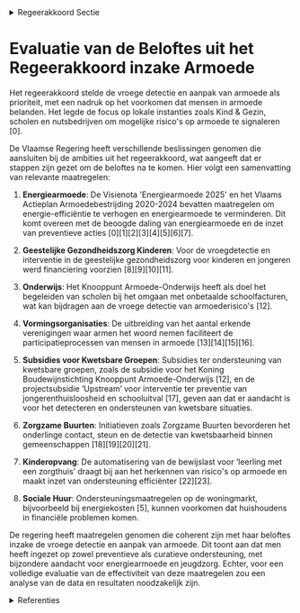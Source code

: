 

<details>
        <summary>Regeerakkoord Sectie </summary>
        <p>2.2.1 Een vroege detectie en aanpak van armoede Om zoveel als mogelijk te voorkomen dat mensen in armoede belanden focussen we op een vroege detectie van mogelijke armoede risico’s. Dit is o.m. mogelijk via de lokale teams van Kind & Gezin, in de kinder-opvang, door signalen te erkennen op school, onder meer via onbetaalde schoolfacturen. Dit kan ook via een betalings achterstand bij nutsfacturen die kan worden gedetecteerd door de intercommunales en gesignaleerd aan de lokale besturen, aansluitend bij de werking van de lokale adviescommissies inzake energie, water en huisvesting. Deze vroege detectie van armoede moet een aanklampend beleid mogelijk maken. </p>
        </details> 

# Evaluatie van de Beloftes uit het Regeerakkoord inzake Armoede

Het regeerakkoord stelde de vroege detectie en aanpak van armoede als prioriteit, met een nadruk op het voorkomen dat mensen in armoede belanden. Het legde de focus op lokale instanties zoals Kind & Gezin, scholen en nutsbedrijven om mogelijke risico's op armoede te signaleren \[0\].

De Vlaamse Regering heeft verschillende beslissingen genomen die aansluiten bij de ambities uit het regeerakkoord, wat aangeeft dat er stappen zijn gezet om de beloftes na te komen. Hier volgt een samenvatting van relevante maatregelen:

1. **Energiearmoede**: De Visienota 'Energiearmoede 2025' en het Vlaams Actieplan Armoedebestrijding 2020-2024 bevatten maatregelen om energie-efficiëntie te verhogen en energiearmoede te verminderen. Dit komt overeen met de beoogde daling van energiearmoede en de inzet van preventieve acties \[0\]\[1\]\[2\]\[3\]\[4\]\[5\]\[6\]\[7\].

2. **Geestelijke Gezondheidszorg Kinderen**: Voor de vroegdetectie en interventie in de geestelijke gezondheidszorg voor kinderen en jongeren werd financiering voorzien \[8\]\[9\]\[10\]\[11\].

3. **Onderwijs**: Het Knooppunt Armoede-Onderwijs heeft als doel het begeleiden van scholen bij het omgaan met onbetaalde schoolfacturen, wat kan bijdragen aan de vroege detectie van armoederisico's \[12\].

4. **Vormingsorganisaties**: De uitbreiding van het aantal erkende verenigingen waar armen het woord nemen faciliteert de participatieprocessen van mensen in armoede \[13\]\[14\]\[15\]\[16\].

5. **Subsidies voor Kwetsbare Groepen**: Subsidies ter ondersteuning van kwetsbare groepen, zoals de subsidie voor het Koning Boudewijnstichting Knooppunt Armoede-Onderwijs \[12\], en de projectsubsidie ‘Upstream’ voor interventie ter preventie van jongerenthuisloosheid en schooluitval \[17\], geven aan dat er aandacht is voor het detecteren en ondersteunen van kwetsbare situaties.

6. **Zorgzame Buurten**: Initiatieven zoals Zorgzame Buurten bevorderen het onderlinge contact, steun en de detectie van kwetsbaarheid binnen gemeenschappen \[18\]\[19\]\[20\]\[21\].

7. **Kinderopvang**: De automatisering van de bewijslast voor ‘leerling met een zorgthuis’ draagt bij aan het herkennen van risico's op armoede en maakt inzet van ondersteuning efficiënter \[22\]\[23\].

8. **Sociale Huur**: Ondersteuningsmaatregelen op de woningmarkt, bijvoorbeeld bij energiekosten \[5\], kunnen voorkomen dat huishoudens in financiële problemen komen.

De regering heeft maatregelen genomen die coherent zijn met haar beloftes inzake de vroege detectie en aanpak van armoede. Dit toont aan dat men heeft ingezet op zowel preventieve als curatieve ondersteuning, met bijzondere aandacht voor energiearmoede en jeugdzorg. Echter, voor een volledige evaluatie van de effectiviteit van deze maatregelen zou een analyse van de data en resultaten noodzakelijk zijn.

<details>
        <summary> Referenties</summary>
        **[\[0\]](http://themis.vlaanderen.be/id/nieuwsbrief-info/61AF126C364ED9000900043D)** : **(2021-12-10)** Visienota 'Energiearmoede 2025'   In Vlaanderen heeft ongeveer 15% van de gezinnen te kampen met energiearmoede. Bovendien zijn de energieprijzen de laatste tijd sterk gestegen. Het Regeerakkoord 2019... 

**[\[1\]]** : **(2020-03-20)** Vlaams Actieplan Armoedebestrijding 2020-2024: doelstellingenkader 

**[\[2\]](http://themis.vlaanderen.be/id/resource/6351cc20-4927-11ec-94bb-99a9d1e168fe)** : **(2020-09-25)** Vlaams Actieplan Armoedebestrijding 2020-2024   De Vlaamse Regering keurt het Vlaams Actieplan Armoedebestrijding 2020-2024 goed. Het plan omschrijft de planning van de belangrijkste beleidsmaatregele... 

**[\[3\]](http://themis.vlaanderen.be/id/nieuwsbericht/655F1D4FE2E2C9E5814BD271)** : **(2023-11-23)** Aanpak besteding middelen voor verderzetting onderbouwde aanpak energiebesparing gebouwenpark sector Welzijn, Volksgezondheid en Gezin   De Vlaamse Regering neemt kennis van de verderzetting van de on... 

**[\[4\]](http://themis.vlaanderen.be/id/nieuwsbrief-info/63773D6034B8770AF8FDEC16)** : **(2022-11-18)** Aanpak besteding middelen Vlaams Klimaatfonds 2022 voor uitfasering stookolieketels en energiebesparing in het gesubsidieerd onderwijs en het gemeenschapsonderwijs Ontwerpbesluit van de Vlaamse Regeri... 

**[\[5\]](http://themis.vlaanderen.be/id/nieuwsbrief-info/633D3D99EB2A31D34EEC6007)** : **(2022-10-07)** Maatregelen ondersteuning Vlaamse woningmarkt tijdens energiecrisis Ontwerpbesluit van de Vlaamse Regering houdende maatregelen ter ondersteuning van de Vlaamse woningmarkt tijdens de energiecrisis  D... 

**[\[6\]](http://themis.vlaanderen.be/id/nieuwsbrief-info/6231F5296BB7B593CFC189E3)** : **(2022-03-18)** Aanpak besteding middelen Vlaams Klimaatfonds voor energiebesparing gebouwenpark gesubsidieerd onderwijs en uitfasering van stookolieketels   ​De Vlaamse Regering neemt kennis van de  aanpak (voor de ... 

**[\[7\]](http://themis.vlaanderen.be/id/nieuwsbrief-info/60DC2EED364ED90008000378)** : **(2021-07-02)** Besteding middelen Vlaams Klimaatfonds (VKF) voor verderzetting onderbouwde aanpak energiebesparing gebouwenpark in de sector Welzijn, Volksgezondheid en Gezin   De Vlaamse Regering neemt kennis van d... 

**[\[8\]](http://themis.vlaanderen.be/id/nieuwsbrief-info/60DB04B2364ED9000800035B)** : **(2021-07-02)** Subsidie vroegdetectie en -interventie in de netwerken geestelijke gezondheidszorg voor kinderen en jongeren Zes ontwerpbesluiten van de Vlaamse Regering voor de financiering van het programma Vroegde... 

**[\[9\]](http://themis.vlaanderen.be/id/nieuwsbrief-info/638F35CDC2B90D4571CF757F)** : **(2022-12-09)** Subsidie programma 'Vroegdetectie en vroeginterventie' in de netwerken geestelijke gezondheidszorg voor kinderen en jongeren Zes ontwerpbesluiten Vlaamse Regering voor de financiering van het programm... 

**[\[10\]](http://themis.vlaanderen.be/id/nieuwsbrief-info/62A0887994D257C3524660DA)** : **(2022-06-10)** Subsidie programma vroegdetectie en vroeginterventie Zes ontwerpbesluiten van de Vlaamse Regering voor de financiering van het programma vroegdetectie en vroeginterventie in de netwerken geestelijke g... 

**[\[11\]](http://themis.vlaanderen.be/id/nieuwsbericht/652E6FA07FDB1A5D07829387)** : **(2023-10-20)** Uitvoering programma 'Vroegdetectie en -interventie' in netwerken geestelijke gezondheid voor kinderen en jongeren: subsidieovereenkomsten en financiering bijkomend aanbod gespecialiseerde ambulante d... 

**[\[12\]](http://themis.vlaanderen.be/id/resource/d3d42290-4927-11ec-94bb-99a9d1e168fe)** : **(2020-07-17)** vzw Welzijnszorg: subsidie Knooppunt Armoede-Onderwijs Ontwerpbesluit van de Vlaamse Regering tot toekenning van een subsidie van maximaal 298.000 euro aan de vzw Welzijnszorg voor het organiseren van... 

**[\[13\]](http://themis.vlaanderen.be/id/nieuwsbrief-info/61E7CEAD364ED90008000217)** : **(2022-01-21)** Erkenning verenigingen waar armen het woord nemen: wijzigingsbesluit Voorontwerp van besluit van de Vlaamse Regering tot wijziging van artikel 23 van het besluit van de Vlaamse Regering van 15 mei 200... 

**[\[14\]](http://themis.vlaanderen.be/id/nieuwsbrief-info/6228675A6BB7B593CFC18473)** : **(2022-03-11)** Erkenning verenigingen waar armen het woord nemen: wijzigingsbesluit Ontwerpbesluit van de Vlaamse Regering tot wijziging van artikel 23 van het besluit van de Vlaamse Regering van 15 mei 2009 betreff... 

**[\[15\]](http://themis.vlaanderen.be/id/nieuwsbericht/649AB4D42D77B42474D4E85A)** : **(2023-06-30)** Wijzigingsbesluit armoedebestrijding: procedure erkenning als vormingsorganisatie rond armoede Ontwerpbesluit van de Vlaamse Regering tot wijziging van het besluit van de Vlaamse Regering van 15 mei 2... 

**[\[16\]](http://themis.vlaanderen.be/id/nieuwsbericht/643FF17DCA1CB15B58CF473A)** : **(2023-04-21)** Wijzigingsbesluit armoedebestrijding: procedure erkenning als vormingsorganisatie rond armoede Voorontwerp van besluit van de Vlaamse Regering tot wijziging van het besluit van de Vlaamse Regering van... 

**[\[17\]](http://themis.vlaanderen.be/id/nieuwsbrief-info/638F3C1AC2B90D4571CF7598)** : **(2022-12-09)** Subsidie pilootproject Upstream - kwetsbaarheidstoets in scholen en snelle interventie voor het voorkomen van jongerenthuisloosheid en schooluitval Ontwerpbesluit van de Vlaamse Regering tot toekennin... 

**[\[18\]](http://themis.vlaanderen.be/id/nieuwsbrief-info/608A6D03364ED90008000A1F)** : **(2021-04-30)** Plan Vlaamse Veerkracht: versterking mentaal welzijn via acties 'Zorgzame Buurten' Versterking mentaal welzijn: zorgzame buurten  In het kader van het relanceplan Vlaamse Veerkracht enerzijds en het r... 

**[\[19\]](http://themis.vlaanderen.be/id/resource/adda5f70-4925-11ec-94bb-99a9d1e168fe)** : **(2020-12-18)** Aanpak van discriminatie binnen de sectoren 

**[\[20\]](http://themis.vlaanderen.be/id/nieuwsbrief-info/6230A0C66BB7B593CFC189BA)** : **(2022-03-18)** Plan Vlaamse Veerkracht: Versterking mentaal welzijn door zorgzame buurten Versterking mentaal welzijn: zorgzame buurten  ​Op 30 april 2021 keurde de Vlaamse Regering de uitwerking van het beleid zorg... 

**[\[21\]](http://themis.vlaanderen.be/id/nieuwsbrief-info/636A4F4734B8770AF8FDE16B)** : **(2022-11-10)** Plan Vlaamse Veerkracht: Preventiecampagne Aanpak Intra-Familiaal Geweld Preventiecampagne Aanpak Intra-Familiaal Geweld  In het kader van het thema ‘Versterken mentaal welzijn - Versterking Aanpak In... 

**[\[22\]](http://themis.vlaanderen.be/id/nieuwsbrief-info/6387581886124BBA17062CA0)** : **(2022-12-02)** Automatisering bewijslast 'leerling met een zorgthuis' Voorontwerp van besluit van de Vlaamse Regering tot wijziging van het besluit van de Vlaamse regering van 17 juni 1997 betreffende de personeelsf... 

**[\[23\]](http://themis.vlaanderen.be/id/nieuwsbericht/63E22D8D2E929B312AB5D00C)** : **(2023-02-10)** Automatisering bewijslast 'leerling met een zorgthuis' bij berekening omkadering en werkingsbudget Ontwerpbesluit van de Vlaamse Regering tot wijziging van het besluit van de Vlaamse regering van 17 j... 
        </details> 

